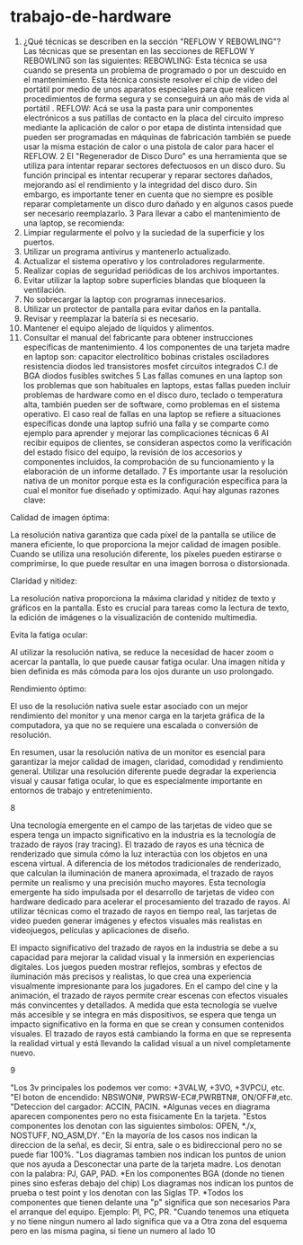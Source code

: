 # trabajo-de-hardware
1. ¿Qué técnicas se describen en la sección "REFLOW Y REBOWLING"?
Las técnicas que se presentan en las secciones de REFLOW Y REBOWLING son las siguientes:
REBOWLING:
Esta técnica se usa cuando se presenta un problema de programado o por un descuido en el 
mantenimiento.
Esta técnica consiste resolver el chip de video del portátil por medio de unos aparatos especiales 
para que realicen procedimientos de forma segura y se conseguirá un año más de vida al portátil .
REFLOW:
Acá se usa la pasta para unir componentes electrónicos a sus patillas de contacto en la placa del 
circuito impreso mediante la aplicación de calor o por etapa de distinta intensidad que pueden ser 
programadas en máquinas de fabricación también se puede usar la misma estación de calor o una 
pistola de calor para hacer el REFLOW.
2
El "Regenerador de Disco Duro" es una herramienta que se utiliza para intentar reparar sectores 
defectuosos en un disco duro. Su función principal es intentar recuperar y reparar sectores 
dañados, mejorando así el rendimiento y la integridad del disco duro. Sin embargo, es importante 
tener en cuenta que no siempre es posible reparar completamente un disco duro dañado y en 
algunos casos puede ser necesario reemplazarlo.
3
Para llevar a cabo el mantenimiento de una laptop, se recomienda:
1. Limpiar regularmente el polvo y la suciedad de la superficie y los puertos.
2. Utilizar un programa antivirus y mantenerlo actualizado.
3. Actualizar el sistema operativo y los controladores regularmente.
4. Realizar copias de seguridad periódicas de los archivos importantes.
5. Evitar utilizar la laptop sobre superficies blandas que bloqueen la ventilación.
6. No sobrecargar la laptop con programas innecesarios.
7. Utilizar un protector de pantalla para evitar daños en la pantalla.
8. Revisar y reemplazar la batería si es necesario.
9. Mantener el equipo alejado de líquidos y alimentos.
10. Consultar el manual del fabricante para obtener instrucciones específicas de mantenimiento.
4
los componentes de una tarjeta madre en laptop son:
capacitor electrolitico
bobinas
cristales osciladores 
resistencia
diodos led
transistores
mosfet
circuitos integrados
C.I de BGA
diodos
fusibles
switches
5
Las fallas comunes en una laptop son los problemas que son habituales en laptops, estas fallas 
pueden incluir problemas de hardware como en el disco duro, teclado o temperatura alta, 
también pueden ser de software, como problemas en el sistema operativo.
El caso real de fallas en una laptop se refiere a situaciones específicas donde una laptop sufrió una 
falla y se comparte como ejemplo para aprender y mejorar las complicaciones técnicas
6
Al recibir equipos de clientes, se consideran aspectos como la verificación del estado físico del 
equipo, la revisión de los accesorios y componentes incluidos, la comprobación de su 
funcionamiento y la elaboración de un informe detallado.
7
Es importante usar la resolución nativa de un monitor porque esta es la configuración específica 
para la cual el monitor fue diseñado y optimizado. Aquí hay algunas razones clave:

Calidad de imagen óptima:

 La resolución nativa garantiza que cada píxel de la pantalla se utilice de 
manera eficiente, lo que proporciona la mejor calidad de imagen posible. Cuando se utiliza una 
resolución diferente, los píxeles pueden estirarse o comprimirse, lo que puede resultar en una 
imagen borrosa o distorsionada.

Claridad y nitidez: 

La resolución nativa proporciona la máxima claridad y nitidez de texto y gráficos 
en la pantalla. Esto es crucial para tareas como la lectura de texto, la edición de imágenes o la 
visualización de contenido multimedia.

Evita la fatiga ocular:

 Al utilizar la resolución nativa, se reduce la necesidad de hacer zoom o 
acercar la pantalla, lo que puede causar fatiga ocular. Una imagen nítida y bien definida es más 
cómoda para los ojos durante un uso prolongado.

Rendimiento óptimo:

 El uso de la resolución nativa suele estar asociado con un mejor rendimiento 
del monitor y una menor carga en la tarjeta gráfica de la computadora, ya que no se requiere una 
escalada o conversión de resolución.

En resumen, usar la resolución nativa de un monitor es esencial para garantizar la mejor calidad de 
imagen, claridad, comodidad y rendimiento general. Utilizar una resolución diferente puede 
degradar la experiencia visual y causar fatiga ocular, lo que es especialmente importante en 
entornos de trabajo y entretenimiento.

8

Una tecnología emergente en el campo de las tarjetas de video que se espera tenga un impacto 
significativo en la industria es la tecnología de trazado de rayos (ray tracing).
El trazado de rayos es una técnica de renderizado que simula cómo la luz interactúa con los 
objetos en una escena virtual. A diferencia de los métodos tradicionales de renderizado, que 
calculan la iluminación de manera aproximada, el trazado de rayos permite un realismo y una 
precisión mucho mayores.
Esta tecnología emergente ha sido impulsada por el desarrollo de tarjetas de video con hardware 
dedicado para acelerar el procesamiento del trazado de rayos. Al utilizar técnicas como el trazado 
de rayos en tiempo real, las tarjetas de video pueden generar imágenes y efectos visuales más 
realistas en videojuegos, películas y aplicaciones de diseño.

El impacto significativo del trazado de rayos en la industria se debe a su capacidad para mejorar la 
calidad visual y la inmersión en experiencias digitales. Los juegos pueden mostrar reflejos, sombras 
y efectos de iluminación más precisos y realistas, lo que crea una experiencia visualmente 
impresionante para los jugadores. En el campo del cine y la animación, el trazado de rayos permite 
crear escenas con efectos visuales más convincentes y detallados.
A medida que esta tecnología se vuelve más accesible y se integra en más dispositivos, se espera 
que tenga un impacto significativo en la forma en que se crean y consumen contenidos visuales. El 
trazado de rayos está cambiando la forma en que se representa la realidad virtual y está llevando 
la calidad visual a un nivel completamente nuevo.

9

"Los 3v principales los podemos ver como: +3VALW, +3VO, +3VPCU, etc.
"El boton de encendido: NBSWON#, PWRSW-EC#,PWRBTN#, ON/OFF#,etc.
"Deteccion del cargador: ACCIN, PACIN.
*Algunas veces en diagrama aparecen componentes pero no esta fisicamente En la tarjeta.
"Estos componentes los denotan con las siguientes simbolos: OPEN, *./x, NOSTUFF, NO_ASM,DY.
"En la mayoría de los casos nos indican la direccion de la señal, es decir, Si entra, sale o es 
bidireccional pero no se puede fiar 100%.
"Los diagramas tambien nos indican los puntos de union que nos ayuda a Desconectar una parte 
de la tarjeta madre. Los denotan con la palabra: PJ, GAP, PAD.
*En los componentes BGA (donde no tienen pines sino esferas debajo del chip) Los diagramas nos 
indican los puntos de prueba o test point y los denotan con las Siglas TP.
*Todos los componentes que tienen delante una "p" significa que son necesarios Para el arranque 
del equipo. Ejemplo: Pl, PC, PR.
"Cuando tenemos una etiqueta y no tiene ningun numero al lado significa que va a Otra zona del 
esquema pero en las misma pagina, si tiene un numero al lado
10